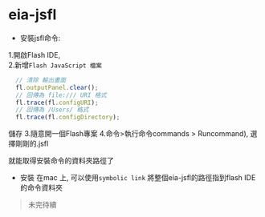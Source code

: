 eia-jsfl
========

* 安裝jsfl命令:<br/>

1.開啟Flash IDE,<br/>
2.新增`Flash JavaScript 檔案`
```Javascript
  // 清除 輸出畫面
  fl.outputPanel.clear();
  // 回傳為 file:/// URI 格式
  fl.trace(fl.configURI);
  // 回傳為 /Users/ 格式
  fl.trace(fl.configDirectory);
```
  儲存
3.隨意開一個Flash專案
4.命令>執行命令commands > Runcommand), 選擇剛剛的.jsfl

就能取得安裝命令的資料夾路徑了

* 安裝
  在mac 上,
  可以使用`symbolic link` 將整個eia-jsfl的路徑指到flash IDE 的命令資料夾

> 未完待續
